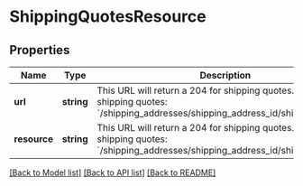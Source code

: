 # ShippingQuotesResource

## Properties
Name | Type | Description | Notes
------------ | ------------- | ------------- | -------------
**url** | **string** | This URL will return a 204 for shipping quotes. To return shipping quotes: &#x60;/shipping_addresses/shipping_address_id/shipping_quotes&#x60; | [optional] 
**resource** | **string** | This URL will return a 204 for shipping quotes. To return shipping quotes: &#x60;/shipping_addresses/shipping_address_id/shipping_quotes&#x60; | [optional] 

[[Back to Model list]](../../README.md#documentation-for-models) [[Back to API list]](../../README.md#documentation-for-api-endpoints) [[Back to README]](../../README.md)


